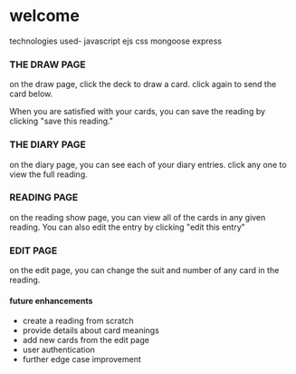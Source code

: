 # welcome
technologies used-
javascript 
ejs
css
mongoose
express


### THE DRAW PAGE
on the draw page, click the deck to draw a card.
click again to send the card below.

When you are satisfied with your cards, you can save the reading by clicking "save this reading."

### THE DIARY PAGE

on the diary page, you can see each of your diary entries. click any one to view the full reading.

### READING PAGE

on the reading show page, you can view all of the cards in any given reading. You can also edit the entry by clicking "edit this entry"

### EDIT PAGE

on the edit page, you can change the suit and number of any card in the reading.

#### future enhancements

- create a reading from scratch
- provide details about card meanings
- add new cards from the edit page
- user authentication
- further edge case improvement


